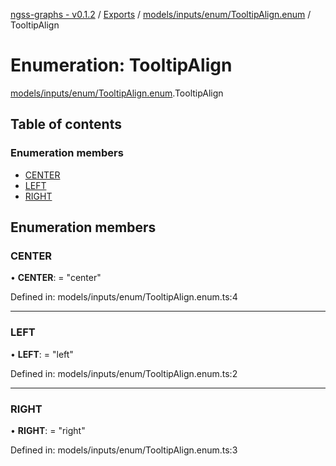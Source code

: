 [ngss-graphs - v0.1.2](../README.md) / [Exports](../modules.md) / [models/inputs/enum/TooltipAlign.enum](../modules/models_inputs_enum_tooltipalign_enum.md) / TooltipAlign

# Enumeration: TooltipAlign

[models/inputs/enum/TooltipAlign.enum](../modules/models_inputs_enum_tooltipalign_enum.md).TooltipAlign

## Table of contents

### Enumeration members

- [CENTER](models_inputs_enum_tooltipalign_enum.tooltipalign.md#center)
- [LEFT](models_inputs_enum_tooltipalign_enum.tooltipalign.md#left)
- [RIGHT](models_inputs_enum_tooltipalign_enum.tooltipalign.md#right)

## Enumeration members

### CENTER

• **CENTER**: = "center"

Defined in: models/inputs/enum/TooltipAlign.enum.ts:4

___

### LEFT

• **LEFT**: = "left"

Defined in: models/inputs/enum/TooltipAlign.enum.ts:2

___

### RIGHT

• **RIGHT**: = "right"

Defined in: models/inputs/enum/TooltipAlign.enum.ts:3

